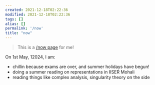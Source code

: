 ```yaml
---
created: 2021-12-18T02:22:36
modified: 2021-12-18T02:22:36
tags: []
alias: []
permalink: '/now'
title: "now"
---
```


> This is a [/now page](https://nownownow.com/about) for me!

On 1st May, 12024, I am:

- chillin because exams are over, and summer holidays have begun!
- doing a summer reading on representations in IISER Mohali
- reading things like complex analysis, singularity theory on the side


